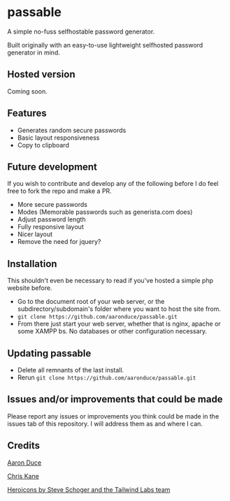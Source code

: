# passable

A simple no-fuss selfhostable password generator.

Built originally with an easy-to-use lightweight selfhosted password generator in mind.

## Hosted version

Coming soon.

## Features

- Generates random secure passwords
- Basic layout responsiveness
- Copy to clipboard

## Future development

If you wish to contribute and develop any of the following before I do feel free to fork the repo and make a PR.

- More secure passwords
- Modes (Memorable passwords such as generista.com does)
- Adjust password length
- Fully responsive layout
- Nicer layout
- Remove the need for jquery?

## Installation

This shouldn't even be necessary to read if you've hosted a simple php website before.

- Go to the document root of your web server, or the subdirectory/subdomain's folder where you want to host the site from.
- `git clone https://github.com/aaronduce/passable.git`
- From there just start your web server, whether that is nginx, apache or some XAMPP bs. No databases or other configuration necessary.

## Updating passable

- Delete all remnants of the last install.
- Rerun `git clone https://github.com/aaronduce/passable.git`

## Issues and/or improvements that could be made

Please report any issues or improvements you think could be made in the issues tab of this repository. I will address them as and where I can.

## Credits

[Aaron Duce](https://github.com/aaronduce)

[Chris Kane](https://github.com/chriskanedev)

[Heroicons by Steve Schoger and the Tailwind Labs team](https://heroicons.com/)
